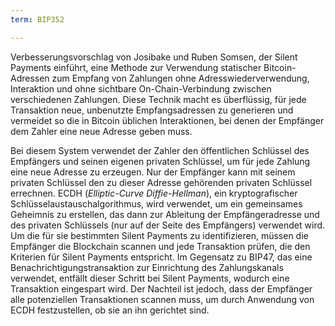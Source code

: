 ```yaml
---
term: BIP352

---
```

Verbesserungsvorschlag von Josibake und Ruben Somsen, der Silent Payments einführt, eine Methode zur Verwendung statischer Bitcoin-Adressen zum Empfang von Zahlungen ohne Adresswiederverwendung, Interaktion und ohne sichtbare On-Chain-Verbindung zwischen verschiedenen Zahlungen. Diese Technik macht es überflüssig, für jede Transaktion neue, unbenutzte Empfangsadressen zu generieren und vermeidet so die in Bitcoin üblichen Interaktionen, bei denen der Empfänger dem Zahler eine neue Adresse geben muss.

Bei diesem System verwendet der Zahler den öffentlichen Schlüssel des Empfängers und seinen eigenen privaten Schlüssel, um für jede Zahlung eine neue Adresse zu erzeugen. Nur der Empfänger kann mit seinem privaten Schlüssel den zu dieser Adresse gehörenden privaten Schlüssel errechnen. ECDH (*Elliptic-Curve Diffie-Hellman*), ein kryptografischer Schlüsselaustauschalgorithmus, wird verwendet, um ein gemeinsames Geheimnis zu erstellen, das dann zur Ableitung der Empfängeradresse und des privaten Schlüssels (nur auf der Seite des Empfängers) verwendet wird. Um die für sie bestimmten Silent Payments zu identifizieren, müssen die Empfänger die Blockchain scannen und jede Transaktion prüfen, die den Kriterien für Silent Payments entspricht. Im Gegensatz zu BIP47, das eine Benachrichtigungstransaktion zur Einrichtung des Zahlungskanals verwendet, entfällt dieser Schritt bei Silent Payments, wodurch eine Transaktion eingespart wird. Der Nachteil ist jedoch, dass der Empfänger alle potenziellen Transaktionen scannen muss, um durch Anwendung von ECDH festzustellen, ob sie an ihn gerichtet sind.